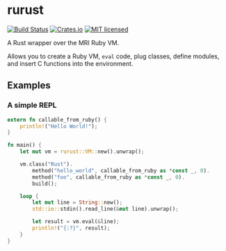 # rurust

[![Build Status](https://travis-ci.org/dylanmckay/rurust.svg?branch=master)](https://travis-ci.org/dylanmckay/rurust)
[![Crates.io](https://img.shields.io/crates/v/rurust.svg)]()
[![MIT licensed](https://img.shields.io/badge/license-MIT-blue.svg)](./LICENSE)

A Rust wrapper over the MRI Ruby VM.

Allows you to create a Ruby VM, `eval` code, plug classes,
define modules, and insert C functions into the environment.

## Examples

### A simple REPL

``` rust
extern fn callable_from_ruby() {
    println!("Hello World!");
}

fn main() {
    let mut vm = rurust::VM::new().unwrap();

    vm.class("Rust").
        method("hello_world", callable_from_ruby as *const _, 0).
        method("foo", callable_from_ruby as *const _, 0).
        build();

    loop {
        let mut line = String::new();
        std::io::stdin().read_line(&mut line).unwrap();

        let result = vm.eval(&line);
        println!("{:?}", result);
    }
}

```

